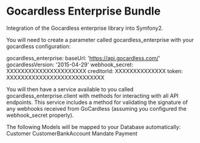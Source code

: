 Gocardless Enterprise Bundle
============================

Integration of the Gocardless enterprise library into Symfony2.

You will need to create a parameter called gocardless_enterprise with your gocardless configuration:

gocardless_enterprise:
    baseUrl: 'https://api.gocardless.com/'
    gocardlessVersion: '2015-04-29'
    webhook_secret: XXXXXXXXXXXXXXXXXXXXXX
    creditorId: XXXXXXXXXXXXXX
    token: XXXXXXXXXXXXXXXXXXXXXXXXXXX

You will then have a service available to you called gocardless_enterprise.client with methods for interacting with all API endpoints.
This service includes a method for validating the signature of any webhooks received from GoCardless (assuming you configured the webhook_secret properly).

The following Models will be mapped to your Database automatically:
Customer
CustomerBankAccount
Mandate
Payment
